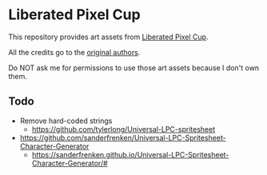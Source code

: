# Liberated Pixel Cup

This repository provides art assets from [Liberated Pixel Cup](https://opengameart.org/forums/liberated-pixel-cup).

All the credits go to the [original authors](https://github.com/jrconway3/Universal-LPC-spritesheet/blob/master/AUTHORS.txt).

Do NOT ask me for permissions to use those art assets because I don't own them.



## Todo

- Remove hard-coded strings
    - https://github.com/tylerlong/Universal-LPC-spritesheet
- https://github.com/sanderfrenken/Universal-LPC-Spritesheet-Character-Generator
    - https://sanderfrenken.github.io/Universal-LPC-Spritesheet-Character-Generator/#
